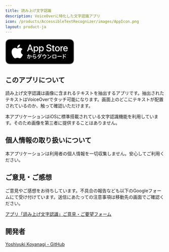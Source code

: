 ```yaml
---
title: 読み上げ文字認識
description: VoiceOverに特化した文字認識アプリ
icon: /products/AccessibleTextRecognizer/images/AppIcon.png
layout: product-ja
---
```

[![Download on the AppStore](/images/AppStoreJP.svg)](https://apps.apple.com/jp/app/%E8%AA%AD%E3%81%BF%E4%B8%8A%E3%81%92%E6%96%87%E5%AD%97%E8%AA%8D%E8%AD%98/id6627332915)

## このアプリについて

読み上げ文字認識は画像に含まれるテキストを抽出するアプリです。抽出されたテキストはVoiceOverでタッチ可能になります。画面上のどこにテキストが配置されているのか、触って確認いただけます。

本アプリケーションはiOSに標準搭載されている文字認識機能を利用しています。そのため画像を第三者に提供することはありません。

## 個人情報の取り扱いについて

本アプリケーションは利用者の個人情報を一切収集しません。安心してご利用ください。

## ご意見・ご感想

ご意見やご感想をお待ちしています。不具合の報告なども以下のGoogleフォームにて受け付けています。送信にあたっての注意事項は移動先の画面でご確認ください。

[アプリ「読み上げ文字認識」ご意見・ご要望フォーム](https://docs.google.com/forms/d/e/1FAIpQLSdCym7SIe1vzZT9oqFAV1HQ98DsVxw-antvHPNRS88SG12_zw/viewform?usp=sf_link)

## 開発者

[Yoshiyuki Koyanagi - GitHub](https://github.com/moutend)
